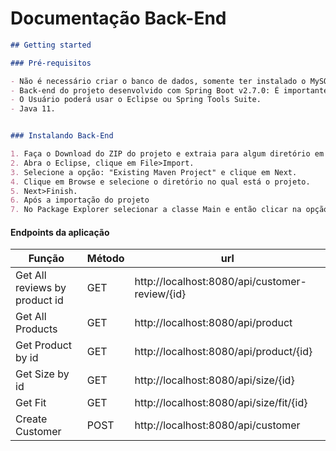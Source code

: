 <h1>Documentação Back-End</h1>


````markdown
## Getting started

### Pré-requisitos

- Não é necessário criar o banco de dados, somente ter instalado o MySQL.
- Back-end do projeto desenvolvido com Spring Boot v2.7.0: É importante importá-lo como projeto Maven, dentro de sua IDE.
- O Usuário poderá usar o Eclipse ou Spring Tools Suite.
- Java 11.


### Instalando Back-End

1. Faça o Download do ZIP do projeto e extraia para algum diretório em seu computador. 
2. Abra o Eclipse, clique em File>Import. 
3. Selecione a opção: "Existing Maven Project" e clique em Next.
4. Clique em Browse e selecione o diretório no qual está o projeto. 
5. Next>Finish. 
6. Após a importação do projeto 
7. No Package Explorer selecionar a classe Main e então clicar na opção de Run as Java Application. 

````
#### Endpoints da aplicação

| Função | Método | url |
| ------ | ------ | ------ |
| Get All reviews by product id | GET |  http://localhost:8080/api/customer-review/{id}
| Get All Products | GET | http://localhost:8080/api/product
| Get Product by id | GET | http://localhost:8080/api/product/{id} 
| Get Size by id | GET |  http://localhost:8080/api/size/{id}   
| Get Fit | GET |  http://localhost:8080/api/size/fit/{id}
| Create Customer | POST | http://localhost:8080/api/customer

